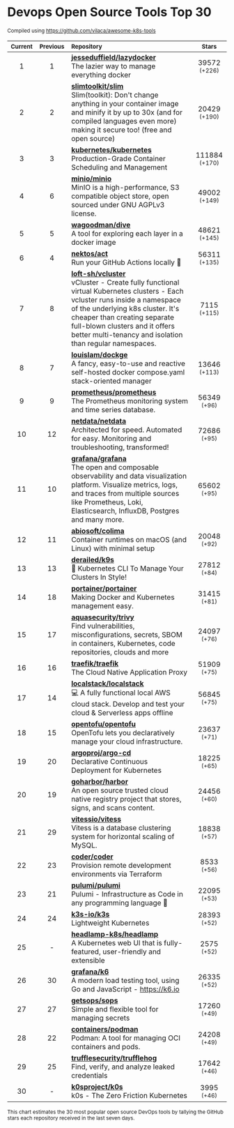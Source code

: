 # Devops Open Source Tools Top 30
<sup>Compiled using https://github.com/vilaca/awesome-k8s-tools</sup>
<div align="center">

|<sub>Current</sub>|<sub>Previous</sub>|<sub>Repository</sub>|<sub>Stars</sub>|
|:---:|:---:|:---|:---:|
|1|1|[**jesseduffield/lazydocker**](https://github.com/jesseduffield/lazydocker)<br/>The lazier way to manage everything docker|39572 <sup>(+226)</sup>|
|2|2|[**slimtoolkit/slim**](https://github.com/slimtoolkit/slim)<br/>Slim(toolkit): Don't change anything in your container image and minify it by up to 30x (and for compiled languages even more) making it secure too! (free and open source)|20429 <sup>(+190)</sup>|
|3|3|[**kubernetes/kubernetes**](https://github.com/kubernetes/kubernetes)<br/>Production-Grade Container Scheduling and Management|111884 <sup>(+170)</sup>|
|4|6|[**minio/minio**](https://github.com/minio/minio)<br/>MinIO is a high-performance, S3 compatible object store, open sourced under GNU AGPLv3 license.|49002 <sup>(+149)</sup>|
|5|5|[**wagoodman/dive**](https://github.com/wagoodman/dive)<br/>A tool for exploring each layer in a docker image|48621 <sup>(+145)</sup>|
|6|4|[**nektos/act**](https://github.com/nektos/act)<br/>Run your GitHub Actions locally 🚀|56311 <sup>(+135)</sup>|
|7|8|[**loft-sh/vcluster**](https://github.com/loft-sh/vcluster)<br/>vCluster - Create fully functional virtual Kubernetes clusters - Each vcluster runs inside a namespace of the underlying k8s cluster. It's cheaper than creating separate full-blown clusters and it offers better multi-tenancy and isolation than regular namespaces.|7115 <sup>(+115)</sup>|
|8|7|[**louislam/dockge**](https://github.com/louislam/dockge)<br/>A fancy, easy-to-use and reactive self-hosted docker compose.yaml stack-oriented manager|13646 <sup>(+113)</sup>|
|9|9|[**prometheus/prometheus**](https://github.com/prometheus/prometheus)<br/>The Prometheus monitoring system and time series database.|56349 <sup>(+96)</sup>|
|10|12|[**netdata/netdata**](https://github.com/netdata/netdata)<br/>Architected for speed. Automated for easy. Monitoring and troubleshooting, transformed!|72686 <sup>(+95)</sup>|
|11|10|[**grafana/grafana**](https://github.com/grafana/grafana)<br/>The open and composable observability and data visualization platform. Visualize metrics, logs, and traces from multiple sources like Prometheus, Loki, Elasticsearch, InfluxDB, Postgres and many more. |65602 <sup>(+95)</sup>|
|12|11|[**abiosoft/colima**](https://github.com/abiosoft/colima)<br/>Container runtimes on macOS (and Linux) with minimal setup|20048 <sup>(+92)</sup>|
|13|13|[**derailed/k9s**](https://github.com/derailed/k9s)<br/>🐶 Kubernetes CLI To Manage Your Clusters In Style!|27812 <sup>(+84)</sup>|
|14|18|[**portainer/portainer**](https://github.com/portainer/portainer)<br/>Making Docker and Kubernetes management easy.|31415 <sup>(+81)</sup>|
|15|17|[**aquasecurity/trivy**](https://github.com/aquasecurity/trivy)<br/>Find vulnerabilities, misconfigurations, secrets, SBOM in containers, Kubernetes, code repositories, clouds and more|24097 <sup>(+76)</sup>|
|16|16|[**traefik/traefik**](https://github.com/traefik/traefik)<br/>The Cloud Native Application Proxy|51909 <sup>(+75)</sup>|
|17|14|[**localstack/localstack**](https://github.com/localstack/localstack)<br/>💻 A fully functional local AWS cloud stack. Develop and test your cloud & Serverless apps offline|56845 <sup>(+75)</sup>|
|18|15|[**opentofu/opentofu**](https://github.com/opentofu/opentofu)<br/>OpenTofu lets you declaratively manage your cloud infrastructure.|23637 <sup>(+71)</sup>|
|19|20|[**argoproj/argo-cd**](https://github.com/argoproj/argo-cd)<br/>Declarative Continuous Deployment for Kubernetes|18225 <sup>(+65)</sup>|
|20|19|[**goharbor/harbor**](https://github.com/goharbor/harbor)<br/>An open source trusted cloud native registry project that stores, signs, and scans content.|24456 <sup>(+60)</sup>|
|21|29|[**vitessio/vitess**](https://github.com/vitessio/vitess)<br/>Vitess is a database clustering system for horizontal scaling of MySQL.|18838 <sup>(+57)</sup>|
|22|23|[**coder/coder**](https://github.com/coder/coder)<br/>Provision remote development environments via Terraform|8533 <sup>(+56)</sup>|
|23|21|[**pulumi/pulumi**](https://github.com/pulumi/pulumi)<br/>Pulumi - Infrastructure as Code in any programming language 🚀|22095 <sup>(+53)</sup>|
|24|24|[**k3s-io/k3s**](https://github.com/k3s-io/k3s)<br/>Lightweight Kubernetes|28393 <sup>(+52)</sup>|
|25|-|[**headlamp-k8s/headlamp**](https://github.com/headlamp-k8s/headlamp)<br/>A Kubernetes web UI that is fully-featured, user-friendly and extensible|2575 <sup>(+52)</sup>|
|26|30|[**grafana/k6**](https://github.com/grafana/k6)<br/>A modern load testing tool, using Go and JavaScript - https://k6.io|26335 <sup>(+52)</sup>|
|27|27|[**getsops/sops**](https://github.com/getsops/sops)<br/>Simple and flexible tool for managing secrets|17260 <sup>(+49)</sup>|
|28|22|[**containers/podman**](https://github.com/containers/podman)<br/>Podman: A tool for managing OCI containers and pods.|24208 <sup>(+49)</sup>|
|29|25|[**trufflesecurity/trufflehog**](https://github.com/trufflesecurity/trufflehog)<br/>Find, verify, and analyze leaked credentials|17642 <sup>(+46)</sup>|
|30|-|[**k0sproject/k0s**](https://github.com/k0sproject/k0s)<br/>k0s - The Zero Friction Kubernetes|3995 <sup>(+46)</sup>|


</div>

<sub>This chart estimates the 30 most popular open source DevOps tools by tallying the GitHub stars each repository received in the last seven days.</sub>

